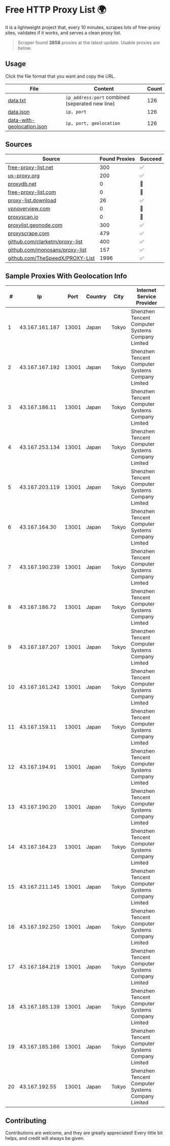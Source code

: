 
# Free HTTP Proxy List 🌍

It is a lightweight project that, every 10 minutes, scrapes lots of free-proxy sites, validates if it works, and serves a clean proxy list.


> Scraper found **3858** proxies at the latest update. Usable proxies are below.

## Usage

Click the file format that you want and copy the URL.


|File|Content|Count|
|----|-------|-----|
|[data.txt](https://raw.githubusercontent.com/themiralay/Proxy-List-World/master/data.txt)|`ip_address:port` combined (seperated new line)|126|
|[data.json](https://raw.githubusercontent.com/themiralay/Proxy-List-World/master/data.json)|`ip, port`|126|
|[data-with-geolocation.json](https://raw.githubusercontent.com/themiralay/Proxy-List-World/master/data-with-geolocation.json)|`ip, port, geolocation`|126|

## Sources

|Source|Found Proxies|Succeed|
|------|-------------|-------|
|[free-proxy-list.net](https://free-proxy-list.net)|300|✅|
|[us-proxy.org](https://www.us-proxy.org)|200|✅|
|[proxydb.net](http://proxydb.net)|0|🚫|
|[free-proxy-list.com](https://free-proxy-list.com/?page=&port=&type%5B%5D=http&type%5B%5D=https&up_time=0&search=Search)|0|🚫|
|[proxy-list.download](https://www.proxy-list.download/HTTP)|26|✅|
|[vpnoverview.com](https://vpnoverview.com/privacy/anonymous-browsing/free-proxy-servers)|0|🚫|
|[proxyscan.io](https://www.proxyscan.io)|0|🚫|
|[proxylist.geonode.com](https://proxylist.geonode.com/api/proxy-list?limit=300&page=1&sort_by=lastChecked&sort_type=desc&protocols=http,https)|300|✅|
|[proxyscrape.com](https://api.proxyscrape.com/v2/?request=displayproxies&protocol=http&timeout=10000&country=all&ssl=all&anonymity=all)|479|✅|
|[github.com/clarketm/proxy-list](https://raw.githubusercontent.com/clarketm/proxy-list/master/proxy-list-raw.txt)|400|✅|
|[github.com/monosans/proxy-list](https://raw.githubusercontent.com/monosans/proxy-list/main/proxies/http.txt)|157|✅|
|[github.com/TheSpeedX/PROXY-List](https://raw.githubusercontent.com/TheSpeedX/PROXY-List/master/http.txt)|1996|✅|


## Sample Proxies With Geolocation Info

|#|Ip|Port|Country|City|Internet Service Provider|
|-|--|----|-------|----|-------------------------|
|1|43.167.161.187|13001|Japan|Tokyo|Shenzhen Tencent Computer Systems Company Limited|
|2|43.167.167.192|13001|Japan|Tokyo|Shenzhen Tencent Computer Systems Company Limited|
|3|43.167.186.11|13001|Japan|Tokyo|Shenzhen Tencent Computer Systems Company Limited|
|4|43.167.253.134|13001|Japan|Tokyo|Shenzhen Tencent Computer Systems Company Limited|
|5|43.167.203.119|13001|Japan|Tokyo|Shenzhen Tencent Computer Systems Company Limited|
|6|43.167.164.30|13001|Japan|Tokyo|Shenzhen Tencent Computer Systems Company Limited|
|7|43.167.190.239|13001|Japan|Tokyo|Shenzhen Tencent Computer Systems Company Limited|
|8|43.167.186.72|13001|Japan|Tokyo|Shenzhen Tencent Computer Systems Company Limited|
|9|43.167.187.207|13001|Japan|Tokyo|Shenzhen Tencent Computer Systems Company Limited|
|10|43.167.161.242|13001|Japan|Tokyo|Shenzhen Tencent Computer Systems Company Limited|
|11|43.167.159.11|13001|Japan|Tokyo|Shenzhen Tencent Computer Systems Company Limited|
|12|43.167.194.91|13001|Japan|Tokyo|Shenzhen Tencent Computer Systems Company Limited|
|13|43.167.190.20|13001|Japan|Tokyo|Shenzhen Tencent Computer Systems Company Limited|
|14|43.167.164.23|13001|Japan|Tokyo|Shenzhen Tencent Computer Systems Company Limited|
|15|43.167.211.145|13001|Japan|Tokyo|Shenzhen Tencent Computer Systems Company Limited|
|16|43.167.192.250|13001|Japan|Tokyo|Shenzhen Tencent Computer Systems Company Limited|
|17|43.167.184.219|13001|Japan|Tokyo|Shenzhen Tencent Computer Systems Company Limited|
|18|43.167.185.139|13001|Japan|Tokyo|Shenzhen Tencent Computer Systems Company Limited|
|19|43.167.185.166|13001|Japan|Tokyo|Shenzhen Tencent Computer Systems Company Limited|
|20|43.167.192.55|13001|Japan|Tokyo|Shenzhen Tencent Computer Systems Company Limited|



## Contributing

Contributions are welcome, and they are greatly appreciated! Every
little bit helps, and credit will always be given.

